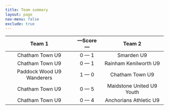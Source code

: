 ```yaml
---
title: Team summary
layout: page
nav-menu: false
exclude: true
---
```




|          Team 1           |  &mdash;Score&mdash;  |          Team 2           |
|:-------------------------:|:---------------------:|:-------------------------:|
|      Chatham Town U9      |      0 &mdash; 1      |        Smarden U9         |
|      Chatham Town U9      |      0 &mdash; 1      |   Rainham Kenilworth U9   |
| Paddock Wood U9 Wanderers |      1 &mdash; 0      |      Chatham Town U9      |
|      Chatham Town U9      |      0 &mdash; 5      | Maidstone United U9 Youth |
|      Chatham Town U9      |      0 &mdash; 4      |  Anchorians Athletic U9   |

 <br /><br /><br />